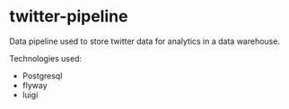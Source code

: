 # twitter-pipeline
Data pipeline used to store twitter data for analytics in a data warehouse.

Technologies used:
  - Postgresql
  - flyway
  - luigi
